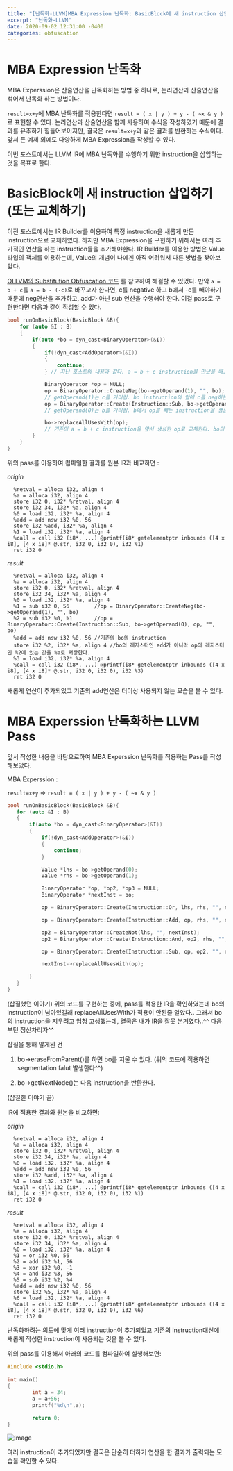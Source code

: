 ```yaml
---
title: "[난독화-LLVM]MBA Expression 난독화: BasicBlock에 새 instruction 삽입하기(또는 교체하기)"
excerpt: "난독화-LLVM"
date: 2020-09-02 12:31:00 -0400
categories: obfuscation
---
```


# MBA Expression 난독화

MBA Experssion은 산술연산을 난독화하는 방법 중 하나로, 논리연산과 산술연산을 섞어서 난독화 하는 방법이다.

`result=x+y`에 MBA 난독화를 적용한다면 `result = ( x | y ) + y - ( ~x & y )`로 표현할 수 있다.
논리연산과 산술연산을 함께 사용하여 수식을 작성하였기 때문에 결과를 유추하기 힘들어보이지만, 결국은 `result=x+y`과 같은 결과를 반환하는 수식이다.
앞서 든 예제 외에도 다양하게 MBA Expression을 작성할 수 있다.


이번 포스트에서는 LLVM IR에 MBA 난독화를 수행하기 위한 instruction을 삽입하는 것을 목표로 한다.


# BasicBlock에 새 instruction 삽입하기(또는 교체하기)

이전 포스트에서는 IR Builder를 이용하여 특정 instruction을 새롭게 만든 instruction으로 교체하였다.
하지만 MBA Expression을 구현하기 위해서는 여러 추가적인 연산을 하는 instruction들을 추가해야한다.
IR Builder를 이용한 방법은 Value 타입의 객체를 이용하는데, Value의 개념이 나에겐 아직 어려워서 다른 방법을 찾아보았다.


[OLLVM의 Substitution Obfuscation 코드](https://github.com/obfuscator-llvm/obfuscator/blob/llvm-4.0/lib/Transforms/Obfuscation/Substitution.cpp)
를 참고하여 해결할 수 있었다. 만약 `a = b + c`를 `a = b - (-c)`로 바꾸고자 한다면, c를 negative 하고 b에서 -c를 빼야하기 때문에
neg연산을 추가하고, add가 아닌 sub 연산을 수행해야 한다. 이걸 pass로 구현한다면 다음과 같이 작성할 수 있다.


```c++
bool runOnBasicBlock(BasicBlock &B){
	for (auto &I : B)
	{
		if(auto *bo = dyn_cast<BinaryOperator>(&I))
		{
			if(!dyn_cast<AddOperator>(&I))
			{
				continue;
			} // 지난 포스트의 내용과 같다. a = b + c instruction을 만났을 때.

			BinaryOperator *op = NULL;
			op = BinaryOperator::CreateNeg(bo->getOperand(1), "", bo); 
			// getOperand(1)는 c를 가리킴. bo instruction의 앞에 c를 neg하는 instruction을 생성한다. 그리고 op는 이 연산을 위해 사용된 새로운 레지스터를 갖는다.(나의 추측임)
			op = BinaryOperator::Create(Instruction::Sub, bo->getOperand(0), op, "", bo); 
			// getOperand(0)는 b를 가리킴. b에서 op를 빼는 instruction을 생성하여 bo 앞에 삽입한다. 

			bo->replaceAllUsesWith(op); 
			// 기존의 a = b + c instruction을 앞서 생성한 op로 교체한다. bo의 원래 instruction인 %add = add %0 %1은 여전히 존재한다. 하지만 다른 instruction에서 쓰이는 %add를 op가 반환하는 레지스터로 교체해주는 방식인 것 같다. 
		}
	}
}
```

위의 pass를 이용하여 컴파일한 결과를 원본 IR과 비교하면 :

*origin*

```
  %retval = alloca i32, align 4
  %a = alloca i32, align 4
  store i32 0, i32* %retval, align 4
  store i32 34, i32* %a, align 4
  %0 = load i32, i32* %a, align 4
  %add = add nsw i32 %0, 56
  store i32 %add, i32* %a, align 4
  %1 = load i32, i32* %a, align 4
  %call = call i32 (i8*, ...) @printf(i8* getelementptr inbounds ([4 x i8], [4 x i8]* @.str, i32 0, i32 0), i32 %1)
  ret i32 0
```


*result*

```
  %retval = alloca i32, align 4
  %a = alloca i32, align 4
  store i32 0, i32* %retval, align 4
  store i32 34, i32* %a, align 4
  %0 = load i32, i32* %a, align 4
  %1 = sub i32 0, 56 		//op = BinaryOperator::CreateNeg(bo->getOperand(1), "", bo)
  %2 = sub i32 %0, %1		//op = BinaryOperator::Create(Instruction::Sub, bo->getOperand(0), op, "", bo)
  %add = add nsw i32 %0, 56	//기존의 bo의 instruction
  store i32 %2, i32* %a, align 4 //bo의 레지스터인 add가 아니라 op의 레지스터인 %2에 있는 값을 %a로 저장한다.
  %3 = load i32, i32* %a, align 4
  %call = call i32 (i8*, ...) @printf(i8* getelementptr inbounds ([4 x i8], [4 x i8]* @.str, i32 0, i32 0), i32 %3)
  ret i32 0
```

새롭게 연산이 추가되었고 기존의 add연산은 더이상 사용되지 않는 모습을 볼 수 있다.


# MBA Experssion 난독화하는 LLVM Pass

 앞서 작성한 내용을 바탕으로하여 MBA Experssion 난독화를 적용하는 Pass를 작성해보았다.

MBA Experssion :

`result=x+y` => `result = ( x | y ) + y - ( ~x & y )`
 
 
 ```c++
 bool runOnBasicBlock(BasicBlock &B){
	for (auto &I : B)
	{
		if(auto *bo = dyn_cast<BinaryOperator>(&I))
		{
			if(!dyn_cast<AddOperator>(&I))
			{
				continue;
			}

			Value *lhs = bo->getOperand(0);
			Value *rhs = bo->getOperand(1);

			BinaryOperator *op, *op2, *op3 = NULL;
			BinaryOperator *nextInst = bo;

			op = BinaryOperator::Create(Instruction::Or, lhs, rhs, "", nextInst);

			op = BinaryOperator::Create(Instruction::Add, op, rhs, "", nextInst);

			op2 = BinaryOperator::CreateNot(lhs, "", nextInst);
			op2 = BinaryOperator::Create(Instruction::And, op2, rhs, "", nextInst);

			op = BinaryOperator::Create(Instruction::Sub, op, op2, "", nextInst);

			nextInst->replaceAllUsesWith(op);

		}
	}
}
 ```
 
 (삽질했던 이야기) 위의 코드를 구현하는 중에, pass를 적용한 IR을 확인하였는데 bo의 instruction이 남아있길래 replaceAllUsesWith가 적용이 안된줄 알았다..
 그래서 bo의 instruction을 지우려고 엄청 고생했는데, 결국은 내가 IR을 잘못 본거였다..^^ 다음부턴 정신차리자^^
 
 삽질을 통해 알게된 건 
 
 1. bo->eraseFromParent()를 하면 bo를 지울 수 있다. (위의 코드에 적용하면 segmentation falut 발생한다^^)
 
 2. bo->getNextNode()는 다음 instruction을 반환한다.
 
 (삽질한 이야기 끝)
 
 
 IR에 적용한 결과와 원본을 비교하면:
 
 *origin*

```
  %retval = alloca i32, align 4
  %a = alloca i32, align 4
  store i32 0, i32* %retval, align 4
  store i32 34, i32* %a, align 4
  %0 = load i32, i32* %a, align 4
  %add = add nsw i32 %0, 56
  store i32 %add, i32* %a, align 4
  %1 = load i32, i32* %a, align 4
  %call = call i32 (i8*, ...) @printf(i8* getelementptr inbounds ([4 x i8], [4 x i8]* @.str, i32 0, i32 0), i32 %1)
  ret i32 0
```


*result*

```
  %retval = alloca i32, align 4
  %a = alloca i32, align 4
  store i32 0, i32* %retval, align 4
  store i32 34, i32* %a, align 4
  %0 = load i32, i32* %a, align 4
  %1 = or i32 %0, 56
  %2 = add i32 %1, 56
  %3 = xor i32 %0, -1
  %4 = and i32 %3, 56
  %5 = sub i32 %2, %4
  %add = add nsw i32 %0, 56
  store i32 %5, i32* %a, align 4
  %6 = load i32, i32* %a, align 4
  %call = call i32 (i8*, ...) @printf(i8* getelementptr inbounds ([4 x i8], [4 x i8]* @.str, i32 0, i32 0), i32 %6)
  ret i32 0
```
 
난독화하려는 의도에 맞게 여러 instruction이 추가되었고 기존의 instruction대신에 새롭게 작성한 instruction이 사용되는 것을 볼 수 있다.


위의 pass를 이용해서 아래의 코드를 컴파일하여 실행해보면:

```c++
#include <stdio.h>
  
int main()
{
        int a = 34;
        a = a+56;
        printf("%d\n",a);

        return 0;
}

```
 
![image](https://user-images.githubusercontent.com/33623107/92021727-28e18600-ed95-11ea-8647-b872fbbed96f.png)

여러 instruction이 추가되었지만 결국은 단순히 더하기 연산을 한 결과가 출력되는 모습을 확인할 수 있다.
